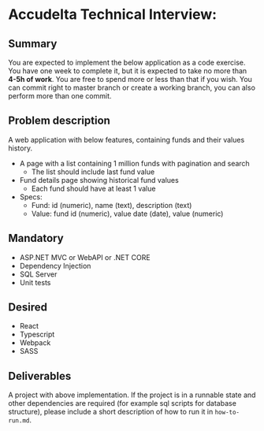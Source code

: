 # Accudelta Technical Interview:

## Summary
You are expected to implement the below application as a code exercise. You have one week to complete it, but it is expected to take no more than **4-5h of work**. You are free to spend more or less than that if you wish.
You can commit right to master branch or create a working branch, you can also perform more than one commit.

## Problem description
A web application with below features, containing funds and their values history. 
- A page with a list containing 1 million funds with pagination and search
  - The list should include last fund value
- Fund details page showing historical fund values
  - Each fund should have at least 1 value
- Specs: 
    - Fund: id (numeric), name (text), description (text)
    - Value: fund id (numeric), value date (date), value (numeric)

## Mandatory
- ASP.NET MVC or WebAPI or .NET CORE
- Dependency Injection
- SQL Server
- Unit tests

## Desired
- React
- Typescript
- Webpack
- SASS

## Deliverables
A project with above implementation. If the project is in a runnable state and other dependencies are required (for example sql scripts for database structure), please include a short description of how to run it in `how-to-run.md`.